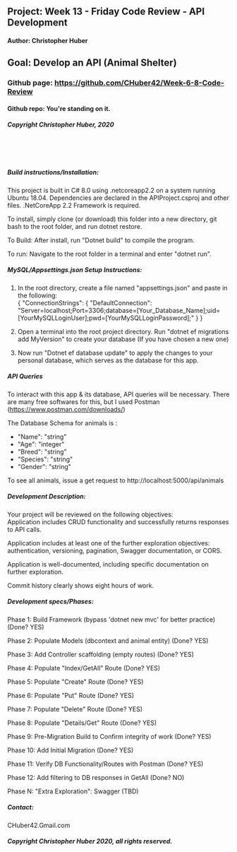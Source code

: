 ## Project: **Week 13 - Friday Code Review - API Development**
#### Author: **Christopher Huber**
## Goal: Develop an API (Animal Shelter)

### Github page: https://github.com/CHuber42/Week-6-8-Code-Review
#### Github repo: You're standing on it.
##### Copyright Christopher Huber, 2020

&nbsp;
     
&nbsp;
         
##### Build instructions/Installation: 

This project is built in C# 8.0 using .netcoreapp2.2 on a system running Ubuntu 18.04.
Dependencies are declared in the APIProject.csproj and other files.
.NetCoreApp 2.2 Framework is required.  

To install, simply clone (or download) this folder into a new directory, git bash to the root folder,
and run dotnet restore.  

To Build: After install, run "Dotnet build" to compile the program.  

To run: Navigate to the root folder in a terminal and enter "dotnet run".  

##### MySQL/Appsettings.json Setup Instructions:

1. In the root directory, create a file named "appsettings.json" and paste in the following:  
{
  "ConnectionStrings": {
      "DefaultConnection": "Server=localhost;Port=3306;database=[Your_Database_Name];uid=[YourMySQLLoginUser];pwd=[YourMySQLLoginPassword];"
  }
}

2. Open a terminal into the root project directory. Run "dotnet ef migrations add MyVersion" to create your database (If you have chosen a new one)  

3. Now run "Dotnet ef database update" to apply the changes to your personal database, which serves as the database for this app.  

##### API Queries

To interact with this app & its database, API queries will be necessary. There are many free softwares for this, but I used Postman (https://www.postman.com/downloads/)  

The Database Schema for animals is :  
<ul>
<li>"Name": "string"</li>  
<li>"Age": "integer"</li>  
<li>"Breed": "string"</li>  
<li>"Species": "string"</li>  
<li>"Gender": "string"</li>  
</ul>

To see all animals, issue a get request to http://localhost:5000/api/animals  
 






##### Development Description:


Your project will be reviewed on the following objectives:  
Application includes CRUD functionality and successfully returns responses to API calls.  

Application includes at least one of the further exploration objectives: authentication, versioning, pagination, Swagger documentation, or CORS.  

Application is well-documented, including specific documentation on further exploration.  

Commit history clearly shows eight hours of work.  

##### Development specs/Phases:

Phase 1: Build Framework (bypass 'dotnet new mvc' for better practice) (Done? YES)  

Phase 2: Populate Models (dbcontext and animal entity) (Done? YES)  

Phase 3: Add Controller scaffolding (empty routes) (Done? YES)  

Phase 4: Populate "Index/GetAll" Route (Done? YES)  

Phase 5: Populate "Create" Route (Done? YES)  

Phase 6: Populate "Put" Route (Done? YES)  

Phase 7: Populate "Delete" Route (Done? YES)  

Phase 8: Populate "Details/Get" Route (Done? YES)  

Phase 9: Pre-Migration Build to Confirm integrity of work (Done? YES)  

Phase 10: Add Initial Migration (Done? YES)  

Phase 11: Verify DB Functionality/Routes with Postman (Done? YES)  

Phase 12: Add filtering to DB responses in GetAll (Done? NO)

Phase N: "Extra Exploration": Swagger (TBD)


##### _Contact_:

CHuber42.Gmail.com

##### _Copyright Christopher Huber 2020, all rights reserved._
